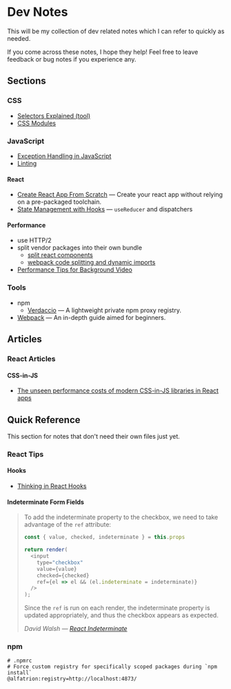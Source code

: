 # Dev Notes

This will be my collection of dev related notes which I can refer to quickly as needed.

If you come across these notes, I hope they help! Feel free to leave feedback or bug notes if you experience any.

## Sections

### CSS

- [Selectors Explained (tool)](https://hugogiraudel.github.io/selectors-explained/)
- [CSS Modules](https://glenmaddern.com/articles/css-modules)

### JavaScript

- [Exception Handling in JavaScript](https://github.com/farhanjiwani/dev-notes/blob/master/javascript/Exception_Handling.md)
- [Linting](https://github.com/farhanjiwani/dev-notes/blob/master/javascript/Linting.md)

#### React

- [Create React App From Scratch](https://github.com/farhanjiwani/dev-notes/blob/master/react/React-From_Scratch.md) &mdash; Create your react app without relying on a pre-packaged toolchain.
- [State Management with Hooks](https://github.com/farhanjiwani/dev-notes/blob/master/react/React-State_Management_with_Hooks.md) &mdash; `useReducer` and dispatchers

#### Performance

- use HTTP/2
- split vendor packages into their own bundle
  - [split react components](https://reacttraining.com/react-router/web/guides/code-splitting)
  - [webpack code splitting and dynamic imports](https://webpack.js.org/guides/code-splitting/#prefetchingpreloading-modules)
- [Performance Tips for Background Video](https://github.com/farhanjiwani/dev-notes/blob/master/html/Performance_Tips_for_Background_Video.md)

### Tools

- npm
  - [Verdaccio](https://github.com/farhanjiwani/dev-notes/blob/master/tools/npm-Verdaccio.md) &mdash; A lightweight private npm proxy registry.
- [Webpack](https://github.com/farhanjiwani/dev-notes/blob/master/tools/Webpack.md) &mdash; An in-depth guide aimed for beginners.

## Articles

### React Articles

#### CSS-in-JS

- [The unseen performance costs of modern CSS-in-JS libraries in React apps](https://calendar.perfplanet.com/2019/the-unseen-performance-costs-of-css-in-js-in-react-apps/)

## Quick Reference

This section for notes that don't need their own files just yet.

### React Tips

#### Hooks

- [Thinking in React Hooks](https://wattenberger.com/blog/react-hooks)

#### Indeterminate Form Fields

> To add the indeterminate property to the checkbox, we need to take advantage of the `ref` attribute:
>
> ```javascript
> const { value, checked, indeterminate } = this.props
>
> return render(
>   <input
>     type="checkbox"
>     value={value}
>     checked={checked}
>     ref={el => el && (el.indeterminate = indeterminate)}
>   />
> );
> ```
>
> Since the `ref` is run on each render, the indeterminate property is updated appropriately, and thus the checkbox appears as expected.
>
> <cite>David Walsh &mdash; [React Indeterminate](https://davidwalsh.name/react-indeterminate)</cite>

### npm

```npmrc
# .npmrc
# Force custom registry for specifically scoped packages during `npm install`
@alfatrion:registry=http://localhost:4873/
```

